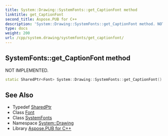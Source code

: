 ```yaml
---
title: System::Drawing::SystemFonts::get_CaptionFont method
linktitle: get_CaptionFont
second_title: Aspose.PUB for C++
description: 'System::Drawing::SystemFonts::get_CaptionFont method. NOT IMPLEMENTED in C++.'
type: docs
weight: 200
url: /cpp/system.drawing/systemfonts/get_captionfont/
---
```

## SystemFonts::get_CaptionFont method


NOT IMPLEMENTED.

```cpp
static SharedPtr<Font> System::Drawing::SystemFonts::get_CaptionFont()
```


## See Also

* Typedef [SharedPtr](../../../system/sharedptr/)
* Class [Font](../../font/)
* Class [SystemFonts](../)
* Namespace [System::Drawing](../../)
* Library [Aspose.PUB for C++](../../../)
